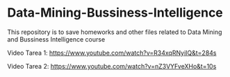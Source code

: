# Data-Mining-Bussiness-Intelligence
This repository is to save homeworks and other files related to Data Mining and Bussiness Intelligence course


Video Tarea 1: https://www.youtube.com/watch?v=R34xqRNyiIQ&t=284s

Video Tarea 2: https://www.youtube.com/watch?v=nZ3VYFveXHo&t=10s
